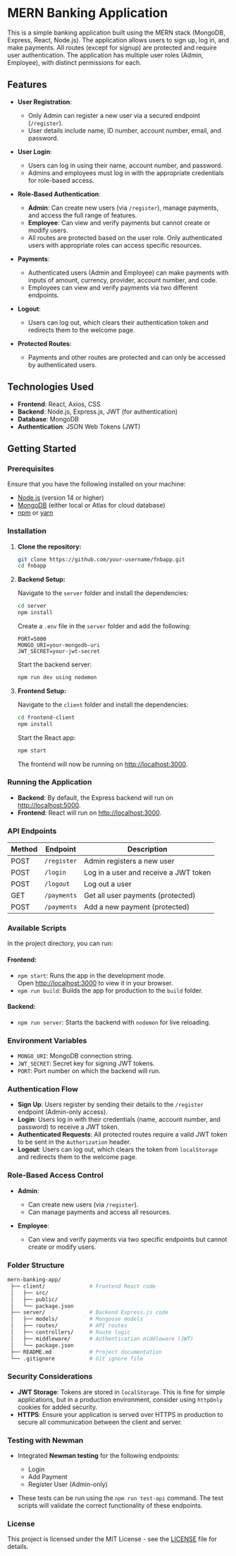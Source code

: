 # MERN Banking Application

This is a simple banking application built using the MERN stack (MongoDB, Express, React, Node.js). The application allows users to sign up, log in, and make payments. All routes (except for signup) are protected and require user authentication. The application has multiple user roles (Admin, Employee), with distinct permissions for each.

## Features
- **User Registration**: 
  - Only Admin can register a new user via a secured endpoint (`/register`).
  - User details include name, ID number, account number, email, and password.
  
- **User Login**: 
  - Users can log in using their name, account number, and password. 
  - Admins and employees must log in with the appropriate credentials for role-based access.

- **Role-Based Authentication**: 
  - **Admin**: Can create new users (via `/register`), manage payments, and access the full range of features.
  - **Employee**: Can view and verify payments but cannot create or modify users.
  - All routes are protected based on the user role. Only authenticated users with appropriate roles can access specific resources.
  
- **Payments**: 
  - Authenticated users (Admin and Employee) can make payments with inputs of amount, currency, provider, account number, and code.
  - Employees can view and verify payments via two different endpoints.

- **Logout**: 
  - Users can log out, which clears their authentication token and redirects them to the welcome page.

- **Protected Routes**: 
  - Payments and other routes are protected and can only be accessed by authenticated users.

## Technologies Used
- **Frontend**: React, Axios, CSS
- **Backend**: Node.js, Express.js, JWT (for authentication)
- **Database**: MongoDB
- **Authentication**: JSON Web Tokens (JWT)

## Getting Started

### Prerequisites
Ensure that you have the following installed on your machine:
- [Node.js](https://nodejs.org/) (version 14 or higher)
- [MongoDB](https://www.mongodb.com/try/download/community) (either local or Atlas for cloud database)
- [npm](https://www.npmjs.com/get-npm) or [yarn](https://classic.yarnpkg.com/en/docs/install)

### Installation

1. **Clone the repository:**

   ```bash
   git clone https://github.com/your-username/fnbapp.git
   cd fnbapp


2. **Backend Setup:**

   Navigate to the `server` folder and install the dependencies:

   ```bash
   cd server
   npm install
   ```

   Create a `.env` file in the `server` folder and add the following:

   ```env
   PORT=5000
   MONGO_URI=your-mongodb-uri
   JWT_SECRET=your-jwt-secret
   ```

   Start the backend server:

   ```bash
   npm run dev using nodemon
   ```

3. **Frontend Setup:**

   Navigate to the `client` folder and install the dependencies:

   ```bash
   cd frontend-client
   npm install
   ```

   Start the React app:

   ```bash
   npm start
   ```

   The frontend will now be running on [http://localhost:3000](http://localhost:3000).

### Running the Application

- **Backend**: By default, the Express backend will run on [http://localhost:5000](http://localhost:5000).
- **Frontend**: React will run on [http://localhost:3000](http://localhost:3000).

### API Endpoints

| Method | Endpoint           | Description                           |
|--------|--------------------|---------------------------------------|
| POST   | `/register`         | Admin registers a new user            |
| POST   | `/login`            | Log in a user and receive a JWT token |
| POST   | `/logout`           | Log out a user                        |
| GET    | `/payments`         | Get all user payments (protected)     |
| POST   | `/payments`         | Add a new payment (protected)         |

### Available Scripts

In the project directory, you can run:

#### Frontend:
- `npm start`: Runs the app in the development mode.<br>
  Open [http://localhost:3000](http://localhost:3000) to view it in your browser.
- `npm run build`: Builds the app for production to the `build` folder.<br>

#### Backend:
- `npm run server`: Starts the backend with `nodemon` for live reloading.

### Environment Variables

- `MONGO_URI`: MongoDB connection string.
- `JWT_SECRET`: Secret key for signing JWT tokens.
- `PORT`: Port number on which the backend will run.

### Authentication Flow

- **Sign Up**: Users register by sending their details to the `/register` endpoint (Admin-only access).
- **Login**: Users log in with their credentials (name, account number, and password) to receive a JWT token.
- **Authenticated Requests**: All protected routes require a valid JWT token to be sent in the `Authorization` header.
- **Logout**: Users can log out, which clears the token from `localStorage` and redirects them to the welcome page.

### Role-Based Access Control

- **Admin**:
  - Can create new users (via `/register`).
  - Can manage payments and access all resources.
  
- **Employee**:
  - Can view and verify payments via two specific endpoints but cannot create or modify users.
  
### Folder Structure

```bash
mern-banking-app/
 ├── client/              # Frontend React code
 │   ├── src/
 │   ├── public/
 │   └── package.json
 ├── server/              # Backend Express.js code
 │   ├── models/          # Mongoose models
 │   ├── routes/          # API routes
 │   ├── controllers/     # Route logic
 │   ├── middleware/      # Authentication middleware (JWT)
 │   └── package.json
 ├── README.md            # Project documentation
 └── .gitignore           # Git ignore file
```

### Security Considerations

- **JWT Storage**: Tokens are stored in `localStorage`. This is fine for simple applications, but in a production environment, consider using `httpOnly` cookies for added security.
- **HTTPS**: Ensure your application is served over HTTPS in production to secure all communication between the client and server.

### Testing with Newman

- Integrated **Newman testing** for the following endpoints:
  - Login
  - Add Payment
  - Register User (Admin-only)

- These tests can be run using the `npm run test-api` command. The test scripts will validate the correct functionality of these endpoints.

### License

This project is licensed under the MIT License - see the [LICENSE](LICENSE) file for details.


